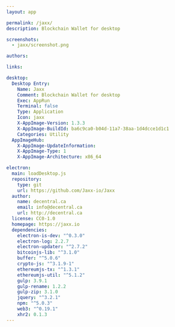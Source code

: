 ```yaml
---
layout: app

permalink: /jaxx/
description: Blockchain Wallet for desktop

screenshots:
  - jaxx/screenshot.png

authors:

links:

desktop:
  Desktop Entry:
    Name: Jaxx
    Comment: Blockchain Wallet for desktop
    Exec: AppRun
    Terminal: false
    Type: Application
    Icon: jaxx
    X-AppImage-Version: 1.3.3
    X-AppImage-BuildId: ba6c9ca0-b04d-11a7-38aa-1d4dcce1d1c1
    Categories: Utility
  AppImageHub:
    X-AppImage-UpdateInformation: 
    X-AppImage-Type: 1
    X-AppImage-Architecture: x86_64

electron:
  main: loadDesktop.js
  repository:
    type: git
    url: https://github.com/Jaxx-io/Jaxx
  author:
    name: decentral.ca
    email: info@decentral.ca
    url: http://decentral.ca
  license: CC0-1.0
  homepage: https://jaxx.io
  dependencies:
    electron-is-dev: "^0.3.0"
    electron-log: 2.2.7
    electron-updater: "^2.7.2"
    bitcoinjs-lib: "^3.1.0"
    buffer: "^5.0.6"
    crypto-js: "^3.1.9-1"
    ethereumjs-tx: "^1.3.1"
    ethereumjs-util: "^5.1.2"
    gulp: 3.9.1
    gulp-rename: 1.2.2
    gulp-zip: 3.1.0
    jquery: "^3.2.1"
    npm: "^5.0.3"
    web3: "^0.19.1"
    xhr2: 0.1.3
---
```

